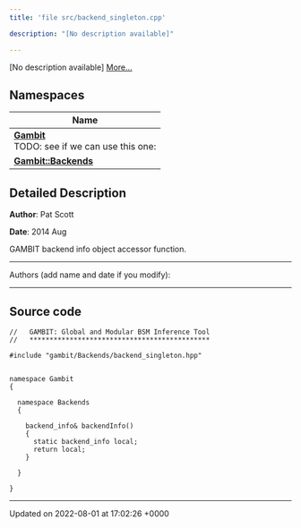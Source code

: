 ```yaml
---
title: 'file src/backend_singleton.cpp'

description: "[No description available]"

---
```







[No description available] [More...](#detailed-description)

## Namespaces

| Name           |
| -------------- |
| **[Gambit](/documentation/code/namespaces/namespacegambit/)** <br>TODO: see if we can use this one:  |
| **[Gambit::Backends](/documentation/code/namespaces/namespacegambit_1_1backends/)**  |

## Detailed Description


**Author**: Pat Scott 

**Date**: 2014 Aug

GAMBIT backend info object accessor function.



------------------

Authors (add name and date if you modify):



------------------




## Source code

```
//   GAMBIT: Global and Modular BSM Inference Tool
//   *********************************************

#include "gambit/Backends/backend_singleton.hpp"


namespace Gambit
{

  namespace Backends
  {

    backend_info& backendInfo()
    {
      static backend_info local;
      return local;
    }

  }

}
```


-------------------------------

Updated on 2022-08-01 at 17:02:26 +0000
